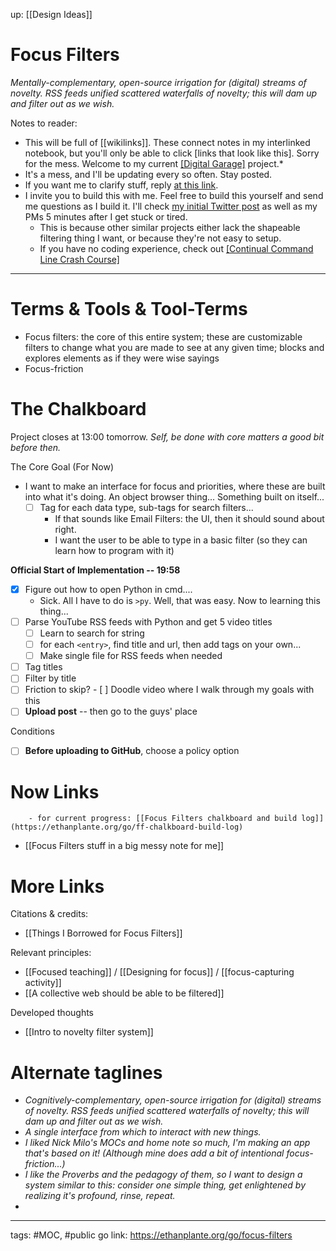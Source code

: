 up: [[Design Ideas]]
# Focus Filters
*Mentally-complementary, open-source irrigation for (digital) streams of novelty. RSS feeds unified scattered waterfalls of novelty; this will dam up and filter out as we wish.*

Notes to reader: 
- This will be full of [[wikilinks]]. These connect notes in my interlinked notebook, but you'll only be able to click [links that look like this]. Sorry for the mess. Welcome to my current [[Digital Garage]](https://ethanplante.org/go/digital-garage) project.*
- It's a mess, and I'll be updating every so often. Stay posted.
- If you want me to clarify stuff, reply [at this link](https://twitter.com/plantey_tools/status/1336483426048860162?s=20).
- I invite you to build this with me. Feel free to build this yourself and send me questions as I build it. I'll check [my initial Twitter post](https://twitter.com/plantey_tools/status/1336483426048860162?s=20) as well as my PMs 5 minutes after I get stuck or tired.
	- This is because other similar projects either lack the shapeable filtering thing I want, or because they're not easy to setup.
	- If you have no coding experience, check out [[Continual Command Line Crash Course]](https://ethanplante.org/go/cmd-tutorial)

---
# Terms & Tools & Tool-Terms
- Focus filters: the core of this entire system; these are customizable filters to change what you are made to see at any given time; blocks and explores elements as if they were wise sayings
- Focus-friction


# The Chalkboard
Project closes at 13:00 tomorrow. *Self, be done with core matters a good bit before then.*

The Core Goal (For Now)
- I want to make an interface for focus and priorities, where these are built into what it's doing. An object browser thing... Something built on itself...
	- [ ] Tag for each data type, sub-tags for search filters...
		- If that sounds like Email Filters: the UI, then it should sound about right.
		- I want the user to be able to type in a basic filter (so they can learn how to program with it)

**Official Start of Implementation -- 19:58**
- [x] Figure out how to open Python in cmd....
	- Sick. All I have to do is `>py`. Well, that was easy. Now to learning this thing...
- [ ] Parse YouTube RSS feeds with Python and get 5 video titles
	- [ ] Learn to search for string
	- [ ] for each `<entry>`, find title and url, then add tags on your own...
	- [ ] Make single file for RSS feeds when needed
- [ ] Tag titles 
- [ ] Filter by title
- [ ] Friction to skip?
			- [ ] Doodle video where I walk through my goals with this
- [ ] **Upload post** -- then go to the guys' place

Conditions
- [ ] **Before uploading to GitHub**, choose a policy option


# Now Links
		- for current progress: [[Focus Filters chalkboard and build log]](https://ethanplante.org/go/ff-chalkboard-build-log)
- [[Focus Filters stuff in a big messy note for me]]

	


# More Links
Citations & credits:
- [[Things I Borrowed for Focus Filters]]

Relevant principles:
- [[Focused teaching]] / [[Designing for focus]] / [[focus-capturing activity]]
- [[A collective web should be able to be filtered]]

Developed thoughts
- [[Intro to novelty filter system]]


# Alternate taglines
- *Cognitively-complementary, open-source irrigation for (digital) streams of novelty. RSS feeds unified scattered waterfalls of novelty; this will dam up and filter out as we wish.*
- *A single interface from which to interact with new things.*
- *I liked Nick Milo's MOCs and home note so much, I'm making an app that's based on it! (Although mine does add a bit of intentional focus-friction...)*
- *I like the Proverbs and the pedagogy of them, so I want to design a system similar to this: consider one simple thing, get enlightened by realizing it's profound, rinse, repeat.*
- 


--- 
tags: #MOC, #public 
go link: https://ethanplante.org/go/focus-filters
